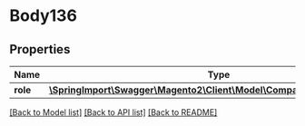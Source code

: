 # Body136

## Properties
Name | Type | Description | Notes
------------ | ------------- | ------------- | -------------
**role** | [**\SpringImport\Swagger\Magento2\Client\Model\CompanyDataRoleInterface**](CompanyDataRoleInterface.md) |  | 

[[Back to Model list]](../README.md#documentation-for-models) [[Back to API list]](../README.md#documentation-for-api-endpoints) [[Back to README]](../README.md)


